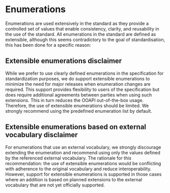 # Enumerations
Enumerations are used extensively in the standard as they provide a controlled set of values that enable consistency, clarity, and reusability in the use of the standard. All enumerations in the standard are defined as extensible, although this seems contradictory to the goal of standardisation, this has been done for a specific reason:  

## Extensible enumerations disclaimer
While we prefer to use clearly defined enumerations in the specification for standardization purposes, we do support extensible enumerations to minimize the need for major releases when enumeration changes are required. This support provides flexibility to users of the specification but does require additional agreements between parties when using such extensions. This in turn reduces the OOAPI out-of-the-box usage. Therefore, the use of extensible enumerations should be limited. We strongly recommend using the predefined enumeration list by default.
 
## Extensible enumerations based on external vocabulary disclaimer
For enumerations that use an external vocabulary, we strongly discourage extending the enumeration and recommend using only the values defined by the referenced external vocabulary. The rationale for this recommendation: the use of extensible enumerations would be conflicting with adherence to the original vocabulary and reduce interoperability. However, support for extensible enumerations is supported in those cases where an addition is based on planned extensions to the external vocabulary that are not yet officially supported.
